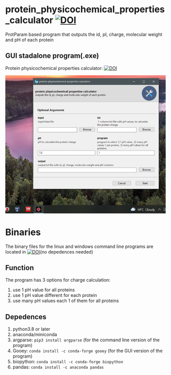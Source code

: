 # protein_physicochemical_properties_calculator [![DOI](https://zenodo.org/badge/DOI/10.5281/zenodo.5910623.svg)](https://doi.org/10.5281/zenodo.5910623)
ProtParam based program that outputs the id, pI, charge, molecular weight and pH of each protein

## **GUI stadalone program(.exe)**
Protein physicochemical properties calculator: [![DOI](https://zenodo.org/badge/DOI/10.5281/zenodo.5884213.svg)](https://doi.org/10.5281/zenodo.5884213)

![](img/program_gui.png)

# **Binaries**
The binary files for the linux and windows command line programs are located in [![DOI](https://zenodo.org/badge/DOI/10.5281/zenodo.5910589.svg)](https://doi.org/10.5281/zenodo.5910589)(no depedences needed)

## **Function**
The program has 3 options for charge calculation:
1. use 1 pH value for all proteins
2. use 1 pH value different for each protein
3. use many pH values each 1 of them for all proteins

## **Depedences** 
1. python3.8 or later
2. anaconda/miniconda
3. argparse: `pip3 install argparse` (for the command line version of the program)
4. Gooey: `conda install -c conda-forge gooey` (for the GUI version of the program)
5. biopython: `conda install -c conda-forge biopython`
6. pandas: `conda install -c anaconda pandas`

